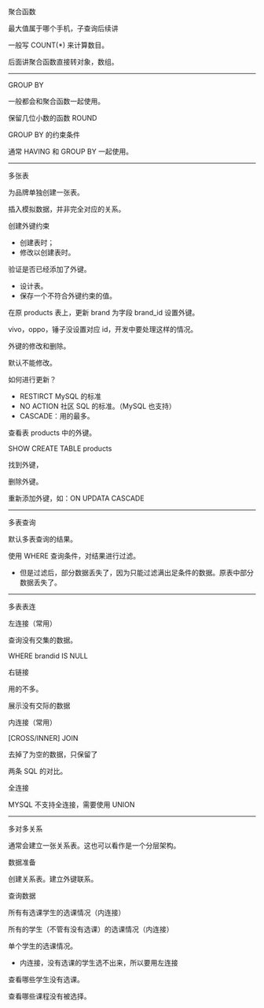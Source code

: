 聚合函数

最大值属于哪个手机，子查询后续讲

一般写 COUNT(*) 来计算数目。

后面讲聚合函数直接转对象，数组。

---

GROUP BY

一般都会和聚合函数一起使用。

保留几位小数的函数 ROUND



GROUP BY 的约束条件

通常 HAVING 和 GROUP BY 一起使用。

---

多张表

为品牌单独创建一张表。

插入模拟数据，并非完全对应的关系。

创建外键约束

- 创建表时；
- 修改以创建表时。

验证是否已经添加了外键。

- 设计表。
- 保存一个不符合外键约束的值。



在原 products 表上，更新 brand 为字段 brand_id 设置外键。

vivo，oppo，锤子没设置对应 id，开发中要处理这样的情况。



外键的修改和删除。

默认不能修改。

如何进行更新？

- RESTIRCT MySQL 的标准
- NO ACTION 社区 SQL 的标准。（MySQL 也支持）
- CASCADE：用的最多。



查看表 products 中的外键。

SHOW CREATE TABLE products

找到外键，

删除外键。

重新添加外键，如：ON UPDATA CASCADE

---

多表查询

默认多表查询的结果。

使用 WHERE 查询条件，对结果进行过滤。

- 但是过滤后，部分数据丢失了，因为只能过滤满出足条件的数据。原表中部分数据丢失了。

---

多表表连

左连接（常用）

查询没有交集的数据。

WHERE brandid IS NULL



右链接

用的不多。

展示没有交际的数据



内连接（常用）

[CROSS/INNER] JOIN

去掉了为空的数据，只保留了

两条 SQL 的对比。



全连接

MYSQL 不支持全连接，需要使用 UNION

---

多对多关系

通常会建立一张关系表。这也可以看作是一个分层架构。



数据准备

创建关系表。建立外键联系。



查询数据

所有有选课学生的选课情况（内连接）

所有的学生（不管有没有选课）的选课情况（内连接）

单个学生的选课情况。

- 内连接，没有选课的学生选不出来，所以要用左连接

查看哪些学生没有选课。

查看哪些课程没有被选择。